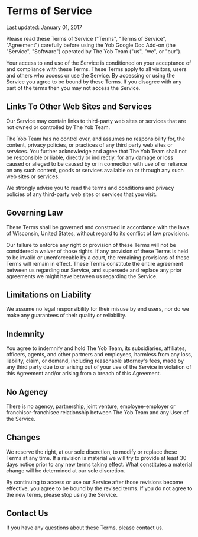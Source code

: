 # Terms of Service
Last updated: January 01, 2017

Please read these Terms of Service ("Terms", "Terms of Service", "Agreement") carefully before using the Yob Google Doc Add-on (the "Service", "Software") operated by The Yob Team ("us", "we", or "our").

Your access to and use of the Service is conditioned on your acceptance of and compliance with these Terms. These Terms apply to all visitors, users and others who access or use the Service.
By accessing or using the Service you agree to be bound by these Terms. If you disagree with any part of the terms then you may not access the Service.

## Links To Other Web Sites and Services
Our Service may contain links to third-party web sites or services that are not owned or controlled by The Yob Team.

The Yob Team has no control over, and assumes no responsibility for, the content, privacy policies, or practices of any third party web sites or services. You further acknowledge and agree that The Yob Team shall not be responsible or liable, directly or indirectly, for any damage or loss caused or alleged to be caused by or in connection with use of or reliance on any such content, goods or services available on or through any such web sites or services.

We strongly advise you to read the terms and conditions and privacy policies of any third-party web sites or services that you visit.

## Governing Law
These Terms shall be governed and construed in accordance with the laws of Wisconsin, United States, without regard to its conflict of law provisions.

Our failure to enforce any right or provision of these Terms will not be considered a waiver of those rights. If any provision of these Terms is held to be invalid or unenforceable by a court, the remaining provisions of these Terms will remain in effect. These Terms constitute the entire agreement between us regarding our Service, and supersede and replace any prior agreements we might have between us regarding the Service.

## Limitations on Liability
We assume no legal responsibility for their misuse by end users, nor do we make any guarantees of their quality or reliability.

## Indemnity
You agree to indemnify and hold The Yob Team, its subsidiaries, affiliates, officers, agents, and other partners and employees, harmless from any loss, liability, claim, or demand, including reasonable attorney's fees, made by any third party due to or arising out of your use of the Service in violation of this Agreement and/or arising from a breach of this Agreement.

## No Agency
There is no agency, partnership, joint venture, employee-employer or franchisor-franchisee relationship between The Yob Team and any User of the Service.

## Changes
We reserve the right, at our sole discretion, to modify or replace these Terms at any time. If a revision is material we will try to provide at least 30 days notice prior to any new terms taking effect. What constitutes a material change will be determined at our sole discretion.

By continuing to access or use our Service after those revisions become effective, you agree to be bound by the revised terms. If you do not agree to the new terms, please stop using the Service.

## Contact Us
If you have any questions about these Terms, please contact us.
